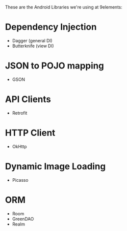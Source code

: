 These are the Android Libraries we're using at 9elements:

# Dependency Injection

- Dagger (general DI)
- Butterknife (view DI)

# JSON to POJO mapping

- GSON

# API Clients

- Retrofit

# HTTP Client

- OkHttp

# Dynamic Image Loading

- Picasso

# ORM

- Room
- GreenDAO
- Realm
